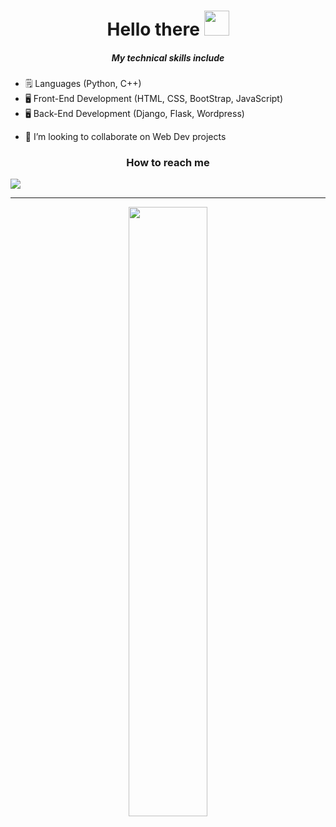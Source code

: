 <h1 align="center"> Hello there <img src="https://media1.giphy.com/media/du3J3cXyzhj75IOgvA/giphy.gif?cid=ecf05e473xpgxrcwo275mhx1r4o2bi5nh8rmhib6d09r7ve2&rid=giphy.gif" width="40px"></h1>

<h5 align="center"> My technical skills include </h5>

- 🗒 Languages (Python, C++)
- 🖥 Front-End Development (HTML, CSS, BootStrap, JavaScript)
- 🖥 Back-End Development (Django, Flask, Wordpress)

* 👯 I’m looking to collaborate on Web Dev projects


<h3 align="center"> How to reach me </h3>

[<img src="https://img.shields.io/badge/Linkedin-remcohalman-blue?logo=linkedin&style=for-the-badge">](https://www.linkedin.com/in/remco-halman-30a13334/)

____
<p align="center"><img width="50%" src="https://github-readme-stats.vercel.app/api?username=remcohalman&show_icons=true" /></p>


<!--
**RemcoHalman/RemcoHalman** is a ✨ _special_ ✨ repository because its `README.md` (this file) appears on your GitHub profile.
-->

